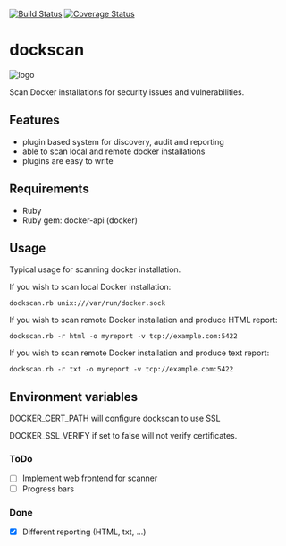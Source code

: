 [![Build Status](https://travis-ci.org/kost/dockscan.png)](https://travis-ci.org/kost/dockscan)
[![Coverage Status](https://coveralls.io/repos/kost/dockscan/badge.png?branch=master)](https://coveralls.io/r/kost/dockscan?branch=master)

dockscan
===========

![logo](https://raw.githubusercontent.com/kost/dockscan/master/docs/dockscan.png)

Scan Docker installations for security issues and vulnerabilities.


## Features

- plugin based system for discovery, audit and reporting
- able to scan local and remote docker installations
- plugins are easy to write


## Requirements

- Ruby
- Ruby gem: docker-api (docker)


## Usage

Typical usage for scanning docker installation.

If you wish to scan local Docker installation:

`dockscan.rb unix:///var/run/docker.sock`

If you wish to scan remote Docker installation and produce HTML report:

`dockscan.rb -r html -o myreport -v tcp://example.com:5422`

If you wish to scan remote Docker installation and produce text report:

`dockscan.rb -r txt -o myreport -v tcp://example.com:5422`


## Environment variables

DOCKER_CERT_PATH will configure dockscan to use SSL

DOCKER_SSL_VERIFY if set to false will not verify certificates.


### ToDo
- [ ] Implement web frontend for scanner
- [ ] Progress bars

### Done
- [x] Different reporting (HTML, txt, ...) 

